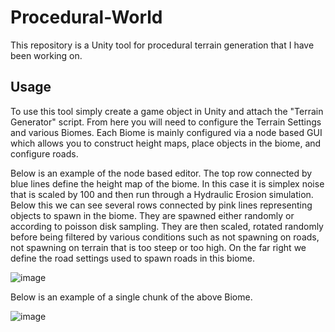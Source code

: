 # Procedural-World

This repository is a Unity tool for procedural terrain generation that I have been working on. 


## Usage

To use this tool simply create a game object in Unity and attach the "Terrain Generator" script. From here you will need to configure the Terrain Settings and various Biomes. Each Biome is mainly configured via a node based GUI which allows you to construct height maps, place objects in the biome, and configure roads.

Below is an example of the node based editor. The top row connected by blue lines define the height map of the biome. In this case it is simplex noise that is scaled by 100 and then run through a Hydraulic Erosion simulation. Below this we can see several rows connected by pink lines representing objects to spawn in the biome. They are spawned either randomly or according to poisson disk sampling. They are then scaled, rotated randomly before being filtered by various conditions such as not spawning on roads, not spawning on terrain that is too steep or too high. On the far right we define the road settings used to spawn roads in this biome. 

![image](https://user-images.githubusercontent.com/20761702/158009828-67e9f69e-9158-4912-8a68-75624b458eed.png)

Below is an example of a single chunk of the above Biome.

![image](https://user-images.githubusercontent.com/20761702/158010066-341c1984-2096-46ab-94bc-f485eb26d1c6.png)

